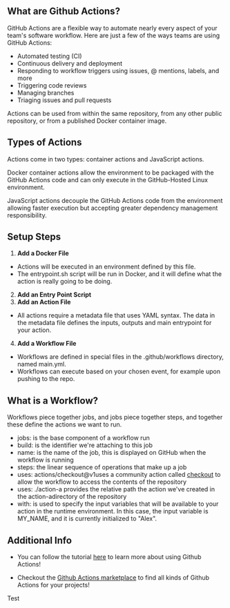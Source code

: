 
## What are Github Actions?

GitHub Actions are a flexible way to automate nearly every aspect of your team&#39;s software workflow. Here are just a few of the ways teams are using GitHub Actions:

- Automated testing (CI)
- Continuous delivery and deployment
- Responding to workflow triggers using issues, @ mentions, labels, and more
- Triggering code reviews
- Managing branches
- Triaging issues and pull requests

Actions can be used from within the same repository, from any other public repository, or from a published Docker container image.

## Types of Actions

Actions come in two types: container actions and JavaScript actions.

Docker container actions allow the environment to be packaged with the GitHub Actions code and can only execute in the GitHub-Hosted Linux environment.

JavaScript actions decouple the GitHub Actions code from the environment allowing faster execution but accepting greater dependency management responsibility.

## Setup Steps

1. **Add a Docker File**
* Actions will be executed in an environment defined by this file.
* The entrypoint.sh script will be run in Docker, and it will define what the action is really going to be doing.
2. **Add an Entry Point Script**
3. **Add an Action File**
* All actions require a metadata file that uses YAML syntax. The data in the metadata file defines the inputs, outputs and main entrypoint for your action.
4. **Add a Workflow File**
* Workflows are defined in special files in the .github/workflows directory, named main.yml.
* Workflows can execute based on your chosen event, for example upon pushing to the repo.

## What is a Workflow?

Workflows piece together jobs, and jobs piece together steps, and together these define the actions we want to run.

- jobs: is the base component of a workflow run
- build: is the identifier we&#39;re attaching to this job
- name: is the name of the job, this is displayed on GitHub when the workflow is running
- steps: the linear sequence of operations that make up a job
- uses: actions/checkout@v1uses a community action called [checkout](https://github.com/actions/checkout) to allow the workflow to access the contents of the repository
- uses: ./action-a provides the relative path the action we&#39;ve created in the action-adirectory of the repository
- with: is used to specify the input variables that will be available to your action in the runtime environment. In this case, the input variable is MY\_NAME, and it is currently initialized to &quot;Alex&quot;.
## Additional Info

-   You can follow the tutorial [here](https://lab.github.com/githubtraining/github-actions:-hello-world) to learn more about using Github Actions!

-   Checkout the [Github Actions marketplace](https://github.com/marketplace?type=actions) to find all kinds of Github Actions for your projects!

Test
